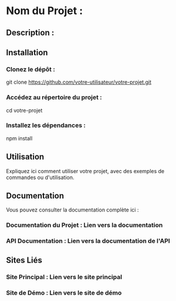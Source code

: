 # Nom du Projet : 

## Description :


## Installation
### Clonez le dépôt :
git clone https://github.com/votre-utilisateur/votre-projet.git
### Accédez au répertoire du projet :
cd votre-projet
### Installez les dépendances :
npm install
## Utilisation
Expliquez ici comment utiliser votre projet, avec des exemples de commandes ou d'utilisation.

## Documentation
Vous pouvez consulter la documentation complète ici :

### Documentation du Projet : Lien vers la documentation
### API Documentation : Lien vers la documentation de l'API
## Sites Liés
### Site Principal : Lien vers le site principal
### Site de Démo : Lien vers le site de démo
